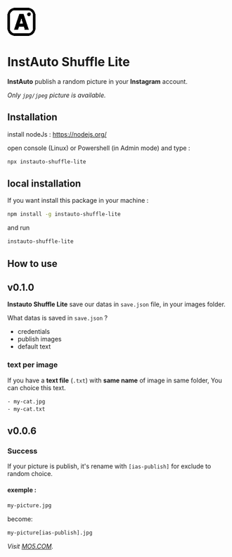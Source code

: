 ![logo](https://github.com/Asso-MO5/instauto-shuffle-lite/blob/master/favicon.png?raw=true)

# InstAuto Shuffle Lite

**InstAuto** publish a random picture in your **Instagram** account.

*Only `jpg/jpeg` picture is available.*


## Installation

install nodeJs : https://nodejs.org/

open console (Linux) or Powershell (in Admin mode) and type : 
```bash
npx instauto-shuffle-lite
```

## local installation
If you want install this package in your machine : 

```bash
npm install -g instauto-shuffle-lite
```
and run 

```bash
instauto-shuffle-lite
```

## How to use


## v0.1.0
**Instauto Shuffle Lite** save our datas in `save.json` file, in your images folder. 

What datas is saved in `save.json` ? 
- credentials
- publish images
- default text

### text per image

If you have a **text file** (`.txt`) with **same name** of image in same folder, You can choice this text. 

```bash
- my-cat.jpg
- my-cat.txt
```

## v0.0.6

### Success
If your picture is publish, it's rename with `[ias-publish]` for exclude to random choice.

#### exemple : 

```bash
my-picture.jpg
```
become: 
```bash
my-picture[ias-publish].jpg
```

*Visit [MO5.COM](https://mo5.com).*